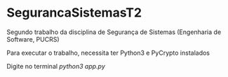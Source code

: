 # SegurancaSistemasT2
Segundo trabalho da disciplina de Segurança de Sistemas (Engenharia de Software, PUCRS)

Para executar o trabalho, necessita ter Python3 e PyCrypto instalados

Digite no terminal *python3 app.py*
